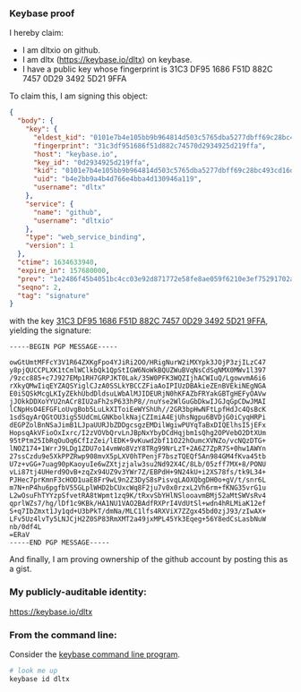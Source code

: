 ### Keybase proof

I hereby claim:

  * I am dltxio on github.
  * I am dltx (https://keybase.io/dltx) on keybase.
  * I have a public key whose fingerprint is 31C3 DF95 1686 F51D 882C  7457 0D29 3492 5D21 9FFA

To claim this, I am signing this object:

```json
{
  "body": {
    "key": {
      "eldest_kid": "0101e7b4e105bb9b964814d503c5765dba5277dbff69c28bc493cd16d9b447051e9b0a",
      "fingerprint": "31c3df951686f51d882c74570d2934925d219ffa",
      "host": "keybase.io",
      "key_id": "0d2934925d219ffa",
      "kid": "0101e7b4e105bb9b964814d503c5765dba5277dbff69c28bc493cd16d9b447051e9b0a",
      "uid": "b4e2bb9a4b4d766e4bba4d130946a119",
      "username": "dltx"
    },
    "service": {
      "name": "github",
      "username": "dltxio"
    },
    "type": "web_service_binding",
    "version": 1
  },
  "ctime": 1634633940,
  "expire_in": 157680000,
  "prev": "1e2486f45b4051bc4cc03e92d871772e58fe8ae059f6210e3ef75291702aec8a",
  "seqno": 2,
  "tag": "signature"
}
```

with the key [31C3 DF95 1686 F51D 882C  7457 0D29 3492 5D21 9FFA](https://keybase.io/dltx), yielding the signature:

```
-----BEGIN PGP MESSAGE-----

owGtUmtMFFcY3V1R64ZXKgFpo4YJiRi2OO/HRigNurW2iMXYpk3JOjP3zjILzC47
y8pjQUCCPLXK1tCmlWClkbQk1QpStIGW6NoWkBQUZWuBVqNsCdSqNMX0MWv1l397
/9zcc885+c7J927EMp1RH7GRPJKT0Lak/35W0PFK3WQZIjhACWIuQ/LgowvmA6i6
rXkyQMwIiqEYZAQSYiglCJzA0SSLkYBCCZFiaAoIPIUzDBAkieZEnBVEkiNEgNGA
E0iSQSkMcgLKIyZEkhUbdDldsuLWbAlMJIDEURjN0hKFAZbFRYakGBTgHEFyOAVw
jJOkkDDXoYYU2nACr8IU2aFh2sP633hP8//nuYse2WlGuGbDkwIJGJqGpCDwJMAI
lCNpHsO4EFGFLoUvgBob5LuLkXIToiEeWYShUh//2GR3bpHwNFtLpfHdJc4QsBcK
1sdSqyArQGtOU3igS5UdCmLGNKbolkNajCZImiA4EjUhsNgpu6BVDjG0iCyqHRPi
dEGPZolBnNSaJimB1LJpaUURJbZDDgcsgzEMDilWgiwPUYqTaBxDIQElhsI5jEFx
HopsqAkVFioOxIxrc/I2zVOVbQrvLnJBpNxYbyDCdHqjbm1sQhg2OPVebO2DtXUm
95tPtm25IbRqOuOq6CfIzZei/lEDK+9vKuwd2bf11O22hOumcXVNZo/vcNQzDTG+
lNOZ174+1WrrJ9LDg1ZDU7o14vmWo8VzY8TRg99NrLzT+2A6Z7ZpR7S+0hw1AWYn
27ssCzdu9e5XkPPZRwp908mvX5pLXV0hTPenjF7bszTQEQf5An984GM4fKva45tb
U7z+vGG+7uag90pKaoyuIe6wZXtjzjalw3su2Nd92X4C/8Lb/05zff7MX+8/PONU
vLi87tj4UHerd9OvB+zqZx94UZ9v3YWr7Z/EBPdH+9N24kU+i2XS78fs/tk9L34+
PJHec7prKmnF3cHOD1uaE8Fr9wL9n2Z3DyS8sPisvqLAOXQbgDH0o+gV/t/snr6L
m7N+nP4hu6pgfbV55GLplWHD2bCUxcWq8F2ju7v0x0rzxL2Vh6rm+fKNG35vrG1u
L2wOsuFhTYYzpSfvetRA8tWpmt1zq9K/tRxvSbYHlNSlooavmBMj52aMtSWVsRv4
qprlWZs7/hg/lDf1c9KBk/HA1NU1VAO2BAdfRXPrI4VdUtSl+wdn4hRLMiaK12ef
S+q7IbZmxt1Jy1qd+U3bPkT/dmNa/MLC1lfs4RXViX7ZZgx45bd0zjJ93/zIwAX+
LFv5Uz4lvTy5LNJCjH2Z0SP83RmXMT2a49jxMPL45Yk3Eqeg+56Y8edCsLasbNuW
nb/0df4L
=ERaV
-----END PGP MESSAGE-----

```

And finally, I am proving ownership of the github account by posting this as a gist.

### My publicly-auditable identity:

https://keybase.io/dltx

### From the command line:

Consider the [keybase command line program](https://keybase.io/download).

```bash
# look me up
keybase id dltx
```
